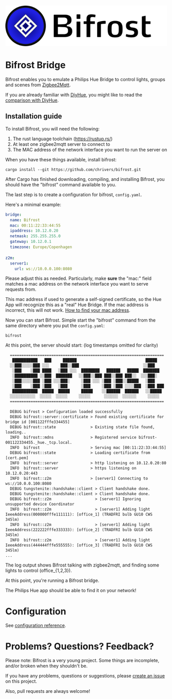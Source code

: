 ![](doc/logo-title-640x160.png)

# Bifrost Bridge

Bifrost enables you to emulate a Philips Hue Bridge to control lights, groups
and scenes from [Zigbee2Mqtt](https://www.zigbee2mqtt.io/).

If you are already familiar with [DiyHue](https://github.com/diyhue/diyHue), you
might like to read the [comparison with DiyHue](doc/comparison-with-diyhue.md).

## Installation guide

To install Bifrost, you will need the following:

 1. The rust language toolchain (https://rustup.rs/)
 2. At least one zigbee2mqtt server to connect to
 3. The MAC address of the network interface you want to run the server on

When you have these things available, install bifrost:

```
cargo install --git https://github.com/chrivers/bifrost.git
```

After Cargo has finished downloading, compiling, and installing Bifrost, you
should have the "bifrost" command available to you.

The last step is to create a configuration for bifrost, `config.yaml`.

Here's a minimal example:

```yaml
bridge:
  name: Bifrost
  mac: 00:11:22:33:44:55
  ipaddress: 10.12.0.20
  netmask: 255.255.255.0
  gateway: 10.12.0.1
  timezone: Europe/Copenhagen

z2m:
  server1:
    url: ws://10.0.0.100:8080
```

Please adjust this as needed. Particularly, make **sure** the "mac:" field
matches a mac address on the network interface you want to serve requests from.

This mac address if used to generate a self-signed certificate, so the Hue App
will recognize this as a "real" Hue Bridge. If the mac address is incorrect,
this will not work. [How to find your mac address](doc/how-to-find-mac-linux.md).

Now you can start Bifrost. Simple start the "bifrost" command from the same
directory where you put the `config.yaml`:

```
bifrost
```

At this point, the server should start: (log timestamps omitted for clarity)

```
  ===================================================================
   ███████████   ███     ██████                              █████
  ░░███░░░░░███ ░░░     ███░░███                            ░░███
   ░███    ░███ ████   ░███ ░░░  ████████   ██████   █████  ███████
   ░██████████ ░░███  ███████   ░░███░░███ ███░░███ ███░░  ░░░███░
   ░███░░░░░███ ░███ ░░░███░     ░███ ░░░ ░███ ░███░░█████   ░███
   ░███    ░███ ░███   ░███      ░███     ░███ ░███ ░░░░███  ░███ ███
   ███████████  █████  █████     █████    ░░██████  ██████   ░░█████
  ░░░░░░░░░░░  ░░░░░  ░░░░░     ░░░░░      ░░░░░░  ░░░░░░     ░░░░░
  ===================================================================

  DEBUG bifrost > Configuration loaded successfully
  DEBUG bifrost::server::certificate > Found existing certificate for bridge id [001122fffe334455]
  DEBUG bifrost::state               > Existing state file found, loading..
  INFO  bifrost::mdns                > Registered service bifrost-001122334455._hue._tcp.local.
  INFO  bifrost                      > Serving mac [00:11:22:33:44:55]
  DEBUG bifrost::state               > Loading certificate from [cert.pem]
  INFO  bifrost::server              > http listening on 10.12.0.20:80
  INFO  bifrost::server              > https listening on 10.12.0.20:443
  INFO  bifrost::z2m                 > [server1] Connecting to ws://10.0.0.100:8080
  DEBUG tungstenite::handshake::client > Client handshake done.
  DEBUG tungstenite::handshake::client > Client handshake done.
  DEBUG bifrost::z2m                   > [server1] Ignoring unsupported device Coordinator
  INFO  bifrost::z2m                   > [server1] Adding light IeeeAddress(000000fffe111111): [office_1] (TRADFRI bulb GU10 CWS 345lm)
  INFO  bifrost::z2m                   > [server1] Adding light IeeeAddress(222222fffe333333): [office_2] (TRADFRI bulb GU10 CWS 345lm)
  INFO  bifrost::z2m                   > [server1] Adding light IeeeAddress(444444fffe555555): [office_3] (TRADFRI bulb GU10 CWS 345lm)
...
```

The log output shows Bifrost talking with zigbee2mqtt, and finding some lights to control (office_{1,2,3}).

At this point, you're running a Bifrost bridge.

The Philips Hue app should be able to find it on your network!

# Configuration

See [configuration reference](doc/config-reference.md).

# Problems? Questions? Feedback?

Please note: Bifrost is a very young project. Some things are incomplete, and/or
broken when they shouldn't be.

If you have any problems, questions or suggestions, please [create an
issue](https://github.com/chrivers/bifrost/issues) on this project.

Also, pull requests are always welcome!
